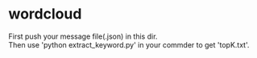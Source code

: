 # wordcloud
First push your message file(.json) in this dir.  
Then use 'python extract_keyword.py' in your commder to get 'topK.txt'.
